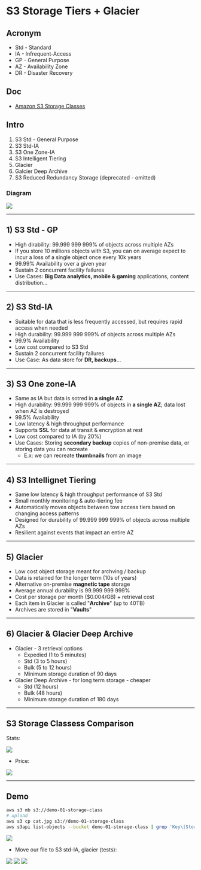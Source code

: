# S3 Storage Tiers + Glacier

## Acronym
* Std - Standard
* IA - Infrequent-Access
* GP - General Purpose
* AZ - Availability Zone
* DR - Disaster Recovery

## Doc
* [Amazon S3 Storage Classes](https://aws.amazon.com/s3/storage-classes/)

## Intro
1) S3 Std - General Purpose
2) S3 Std-IA
3) S3 One Zone-IA
4) S3 Intelligent Tiering
5) Glacier
6) Galcier Deep Archive
7) S3 Reduced Redundancy Storage (deprecated - omitted)

### Diagram
[<img src="https://i.imgur.com/XgaJHoi.png">](https://i.imgur.com/XgaJHoi.png)

---

## 1) S3 Std - GP
* High dirability: 99.999 999 999% of objects across multiple AZs
* If you store 10 millions objects with S3, you can on average expect to incur a loss of a single object once every 10k years
* 99.99% Availability over a given year
* Sustain 2 concurrent facility failures
* Use Cases: **Big Data analytics, mobile & gaming** applications, content distribution...

---

## 2) S3 Std-IA
* Suitable for data that is less frequently accessed, but requires rapid access when needed
* High durability: 99.999 999 999% of objects across multiple AZs
* 99.9% Availability
* Low cost compared to S3 Std
* Sustain 2 concurrent facility failures
* Use Case: As data store for **DR, backups**...

---

## 3) S3 One zone-IA
* Same as IA but data is sotred in **a single AZ**
* High durability: 99.999 999 999% of objects in **a single AZ**; data lost when AZ is destroyed
* 99.5% Availability
* Low latency & high throughput performance
* Supports **SSL** for data at transit & encryption at rest
* Low cost compared to IA (by 20%)
* Use Cases: Storing **secondary backup** copies of non-premise data, or storing data you can recreate
    * E.x: we can recreate **thumbnails** from an image
    
---

## 4) S3 Intellignet Tiering
* Same low latency & high throughput performance of S3 Std
* Small monthly monitoring & auto-tiering fee
* Automatically moves objects between tow access tiers based on changing access patterns
* Designed for durability of 99.999 999 999% of objects across multiple AZs
* Resilient against events that impact an entire AZ 

---

## 5) Glacier
* Low cost object storage meant for archving / backup
* Data is retained for the longer term (10s of years)
* Alternative on-premise **magnetic tape** storage
* Average annual durability is 99.999 999 999%
* Cost per storage per month ($0.004/GB) + retrieval cost
* Each item in Glacier is called "**Archive**" (up to 40TB)
* Archives are stored in "**Vaults**"

---

## 6) Glacier & Glacier Deep Archive
* Glacier - 3 retrieval options
    * Expedied (1 to 5 minutes)
    * Std (3 to 5 hours)
    * Bulk (5 to 12 hours)
    * Minimum storage duration of 90 days
* Glacier Deep Archive - for long term storage - cheaper
    * Std (12 hours)
    * Bulk (48 hours)
    * Minimum storage duration of 180 days
    
---

## S3 Storage Classess Comparison
Stats:

[<img src="https://i.imgur.com/wdHIKso.png">](https://i.imgur.com/wdHIKso.png)

* Price:

[<img src="https://i.imgur.com/MXQ9nix.png">](https://i.imgur.com/MXQ9nix.png)

---

## Demo
````bash
aws s3 mb s3://demo-01-storage-class
# upload 
aws s3 cp cat.jpg s3://demo-01-storage-class
aws s3api list-objects --bucket demo-01-storage-class | grep 'Key\|StorageClass'
````
[<img src="https://i.imgur.com/ZJTzTTL.png">](https://i.imgur.com/ZJTzTTL.png)

* Move our file to S3 std-IA, glacier (tests):

[<img src="https://i.imgur.com/7r10T3E.png">](https://i.imgur.com/7r10T3E.png)
[<img src="https://i.imgur.com/rijyLcG.png">](https://i.imgur.com/rijyLcG.png)
[<img src="https://i.imgur.com/Q0xIHid.png">](https://i.imgur.com/Q0xIHid.png)
